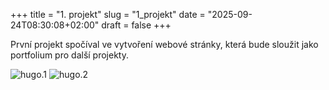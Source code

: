 +++
title = "1. projekt"
slug = "1_projekt"
date = "2025-09-24T08:30:08+02:00"
draft = false
+++


První projekt spočíval ve vytvoření webové stránky, která bude sloužit jako portfolium pro další projekty.

![hugo.1](/263952_ZPC_25/images/hugo1.png)
![hugo.2](/263952_ZPC_25/images/hugo2.png)